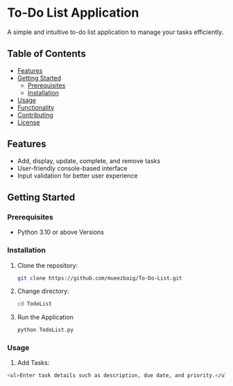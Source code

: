 # To-Do List Application

A simple and intuitive to-do list application to manage your tasks efficiently.

## Table of Contents

- [Features](#features)
- [Getting Started](#getting-started)
  - [Prerequisites](#prerequisites)
  - [Installation](#installation)
- [Usage](#usage)
- [Functionality](#functionality)
- [Contributing](#contributing)
- [License](#license)

## Features

- Add, display, update, complete, and remove tasks
- User-friendly console-based interface
- Input validation for better user experience

## Getting Started

### Prerequisites

- Python 3.10 or above Versions

### Installation

1. Clone the repository:

   ```bash
   git clone https://github.com/mueezbaig/To-Do-List.git

2. Change directory:
   ```bash
   cd TodoList

3. Run the Application
    ```bash
    python TodoList.py

### Usage

1. Add Tasks:
  ```bash
  <ul>Enter task details such as description, due date, and priority.</ul>
